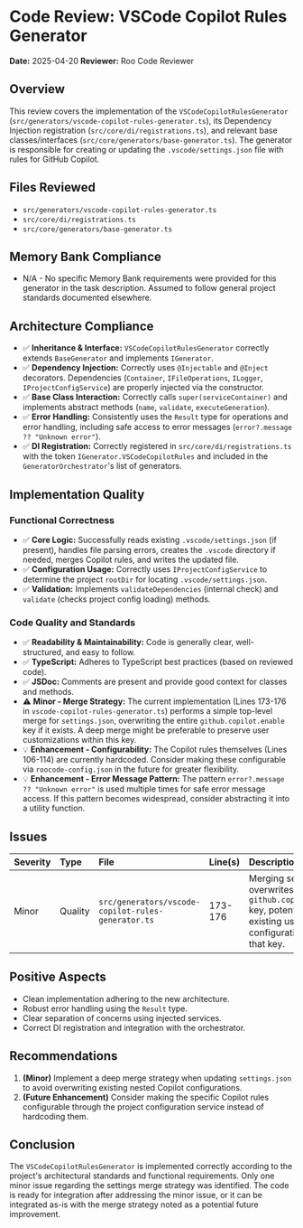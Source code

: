 # Code Review: VSCode Copilot Rules Generator

**Date:** 2025-04-20
**Reviewer:** Roo Code Reviewer

## Overview

This review covers the implementation of the `VSCodeCopilotRulesGenerator` (`src/generators/vscode-copilot-rules-generator.ts`), its Dependency Injection registration (`src/core/di/registrations.ts`), and relevant base classes/interfaces (`src/core/generators/base-generator.ts`). The generator is responsible for creating or updating the `.vscode/settings.json` file with rules for GitHub Copilot.

## Files Reviewed

- `src/generators/vscode-copilot-rules-generator.ts`
- `src/core/di/registrations.ts`
- `src/core/generators/base-generator.ts`

## Memory Bank Compliance

- N/A - No specific Memory Bank requirements were provided for this generator in the task description. Assumed to follow general project standards documented elsewhere.

## Architecture Compliance

- ✅ **Inheritance & Interface:** `VSCodeCopilotRulesGenerator` correctly extends `BaseGenerator` and implements `IGenerator`.
- ✅ **Dependency Injection:** Correctly uses `@Injectable` and `@Inject` decorators. Dependencies (`Container`, `IFileOperations`, `ILogger`, `IProjectConfigService`) are properly injected via the constructor.
- ✅ **Base Class Interaction:** Correctly calls `super(serviceContainer)` and implements abstract methods (`name`, `validate`, `executeGeneration`).
- ✅ **Error Handling:** Consistently uses the `Result` type for operations and error handling, including safe access to error messages (`error?.message ?? "Unknown error"`).
- ✅ **DI Registration:** Correctly registered in `src/core/di/registrations.ts` with the token `IGenerator.VSCodeCopilotRules` and included in the `GeneratorOrchestrator`'s list of generators.

## Implementation Quality

### Functional Correctness

- ✅ **Core Logic:** Successfully reads existing `.vscode/settings.json` (if present), handles file parsing errors, creates the `.vscode` directory if needed, merges Copilot rules, and writes the updated file.
- ✅ **Configuration Usage:** Correctly uses `IProjectConfigService` to determine the project `rootDir` for locating `.vscode/settings.json`.
- ✅ **Validation:** Implements `validateDependencies` (internal check) and `validate` (checks project config loading) methods.

### Code Quality and Standards

- ✅ **Readability & Maintainability:** Code is generally clear, well-structured, and easy to follow.
- ✅ **TypeScript:** Adheres to TypeScript best practices (based on reviewed code).
- ✅ **JSDoc:** Comments are present and provide good context for classes and methods.
- ⚠️ **Minor - Merge Strategy:** The current implementation (Lines 173-176 in `vscode-copilot-rules-generator.ts`) performs a simple top-level merge for `settings.json`, overwriting the entire `github.copilot.enable` key if it exists. A deep merge might be preferable to preserve user customizations within this key.
- 💡 **Enhancement - Configurability:** The Copilot rules themselves (Lines 106-114) are currently hardcoded. Consider making these configurable via `roocode-config.json` in the future for greater flexibility.
- 💡 **Enhancement - Error Message Pattern:** The pattern `error?.message ?? "Unknown error"` is used multiple times for safe error message access. If this pattern becomes widespread, consider abstracting it into a utility function.

## Issues

| Severity | Type    | File                                               | Line(s) | Description                                                                                                                          | Recommendation                                                                                                                           |
| :------- | :------ | :------------------------------------------------- | :------ | :----------------------------------------------------------------------------------------------------------------------------------- | :--------------------------------------------------------------------------------------------------------------------------------------- |
| Minor    | Quality | `src/generators/vscode-copilot-rules-generator.ts` | 173-176 | Merging settings overwrites the entire `github.copilot.enable` key, potentially losing existing user configurations within that key. | Implement a deep merge strategy for the `settings.json` object to preserve existing nested configurations under `github.copilot.enable`. |

## Positive Aspects

- Clean implementation adhering to the new architecture.
- Robust error handling using the `Result` type.
- Clear separation of concerns using injected services.
- Correct DI registration and integration with the orchestrator.

## Recommendations

1.  **(Minor)** Implement a deep merge strategy when updating `settings.json` to avoid overwriting existing nested Copilot configurations.
2.  **(Future Enhancement)** Consider making the specific Copilot rules configurable through the project configuration service instead of hardcoding them.

## Conclusion

The `VSCodeCopilotRulesGenerator` is implemented correctly according to the project's architectural standards and functional requirements. Only one minor issue regarding the settings merge strategy was identified. The code is ready for integration after addressing the minor issue, or it can be integrated as-is with the merge strategy noted as a potential future improvement.
